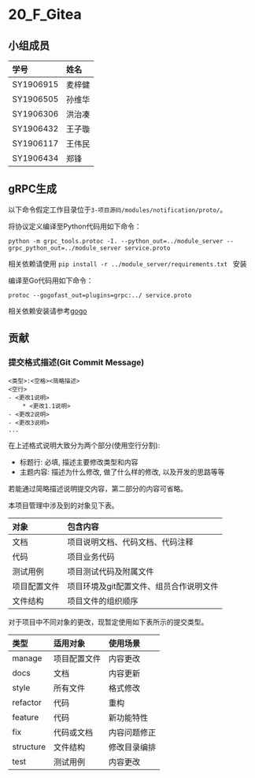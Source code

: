 # 20_F_Gitea

## 小组成员

| 学号      | 姓名   | 
|:----------|:-------|
| SY1906915 | 麦梓健 | 
| SY1906505 | 孙维华 | 
| SY1906306 | 洪治凑 | 
| SY1906432 | 王子璇 | 
| SY1906117 | 王伟民 | 
| SY1906434 | 郑锋   | 

## gRPC生成

以下命令假定工作目录位于`3-项目源码/modules/notification/proto/`。

将协议定义编译至Python代码用如下命令：
```
python -m grpc_tools.protoc -I. --python_out=../module_server --grpc_python_out=../module_server service.proto
```
相关依赖请使用 `pip install -r ../module_server/requirements.txt ` 安装

编译至Go代码用如下命令：
```
protoc --gogofast_out=plugins=grpc:../ service.proto
```
相关依赖安装请参考[gogo](https://github.com/gogo/protobuf)

## 贡献

### 提交格式描述(Git Commit Message)

```
<类型>:<空格><简略描述>
<空行>
- <更改1说明>
	* <更改1.1说明>
- <更改2说明>
- <更改3说明>
...
```

在上述格式说明大致分为两个部分(使用空行分割):
 - 标题行: 必填, 描述主要修改类型和内容
 - 主题内容: 描述为什么修改, 做了什么样的修改, 以及开发的思路等等

若能通过简略描述说明提交内容，第二部分的内容可省略。

本项目管理中涉及到的对象见下表。

| 对象         | 包含内容                                        |
|:-------------|:------------------------------------------------|
| 文档         | 项目说明文档、代码文档、代码注释                |
| 代码         | 项目业务代码                                    |
| 测试用例     | 项目测试代码及附属文件                          |
| 项目配置文件 | 项目环境及git配置文件、组员合作说明文件         |
| 文件结构     | 项目文件的组织顺序                              |


对于项目中不同对象的更改，现暂定使用如下表所示的提交类型。

| 类型      | 适用对象     | 使用场景     |
|:----------|:-------------|:-------------|
| manage    | 项目配置文件 | 内容更改     |
| docs      | 文档         | 内容更新     |
| style     | 所有文件     | 格式修改     |
| refactor  | 代码         | 重构         |
| feature   | 代码         | 新功能特性   |
| fix       | 代码或文档   | 内容问题修正 |
| structure | 文件结构     | 修改目录编排 |
| test      | 测试用例     | 内容更改     |
